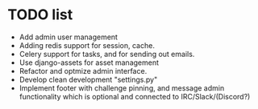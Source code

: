 TODO list
==========

* Add admin user management
* Adding redis support for session, cache.
* Celery support for tasks, and for sending out emails.
* Use django-assets for asset management
* Refactor and optmize admin interface.
* Develop clean development "settings.py"
* Implement footer with challenge pinning, and message admin functionality which is optional and connected to IRC/Slack/(Discord?)
